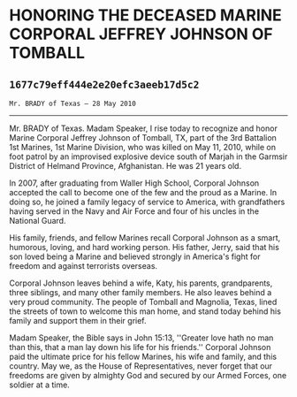 # HONORING THE DECEASED MARINE CORPORAL JEFFREY JOHNSON OF TOMBALL
## `1677c79eff444e2e20efc3aeeb17d5c2`
`Mr. BRADY of Texas — 28 May 2010`

---


Mr. BRADY of Texas. Madam Speaker, I rise today to recognize and 
honor Marine Corporal Jeffrey Johnson of Tomball, TX, part of the 3rd 
Battalion 1st Marines, 1st Marine Division, who was killed on May 11, 
2010, while on foot patrol by an improvised explosive device south of 
Marjah in the Garmsir District of Helmand Province, Afghanistan. He was 
21 years old.

In 2007, after graduating from Waller High School, Corporal Johnson 
accepted the call to become one of the few and the proud as a Marine. 
In doing so, he joined a family legacy of service to America, with 
grandfathers having served in the Navy and Air Force and four of his 
uncles in the National Guard.

His family, friends, and fellow Marines recall Corporal Johnson as a 
smart, humorous, loving, and hard working person. His father, Jerry, 
said that his son loved being a Marine and believed strongly in 
America's fight for freedom and against terrorists overseas.

Corporal Johnson leaves behind a wife, Katy, his parents, 
grandparents, three siblings, and many other family members. He also 
leaves behind a very proud community. The people of Tomball and 
Magnolia, Texas, lined the streets of town to welcome this man home, 
and stand today behind his family and support them in their grief.



Madam Speaker, the Bible says in John 15:13, ''Greater love hath no 
man than this, that a man lay down his life for his friends.'' Corporal 
Johnson paid the ultimate price for his fellow Marines, his wife and 
family, and this country. May we, as the House of Representatives, 
never forget that our freedoms are given by almighty God and secured by 
our Armed Forces, one soldier at a time.
